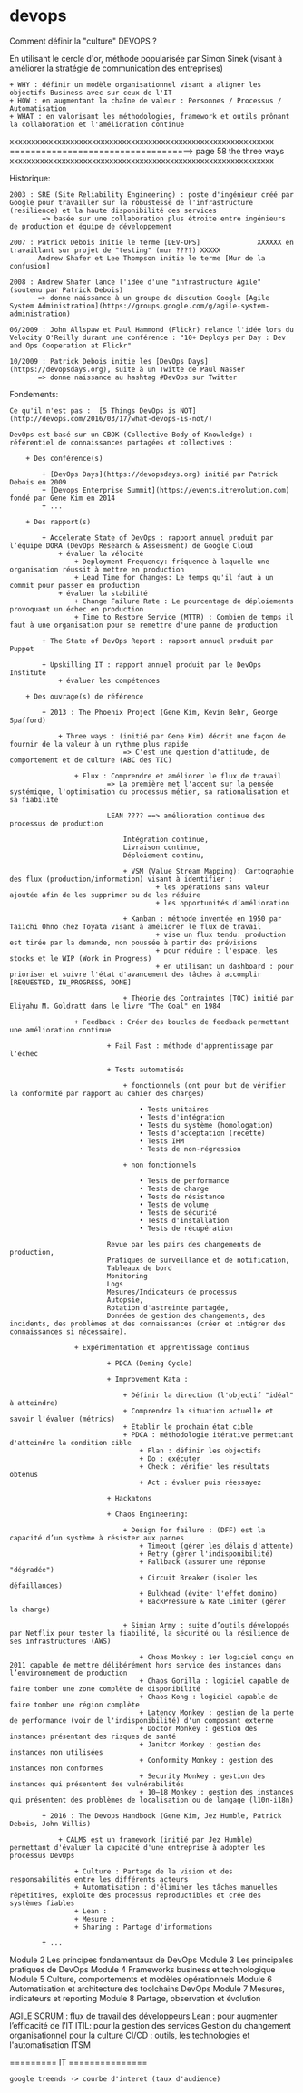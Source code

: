 # devops
Comment définir la "culture" DEVOPS ?

En utilisant le cercle d'or, méthode popularisée par Simon Sinek (visant à améliorer la stratégie de communication des entreprises)

	+ WHY : définir un modèle organisationnel visant à aligner les objectifs Business avec sur ceux de l'IT
	+ HOW : en augmentant la chaîne de valeur : Personnes / Processus / Automatisation
	+ WHAT : en valorisant les méthodologies, framework et outils prônant la collaboration et l'amélioration continue

xxxxxxxxxxxxxxxxxxxxxxxxxxxxxxxxxxxxxxxxxxxxxxxxxxxxxxxxxxxxx
===================================> page 58 the three ways
xxxxxxxxxxxxxxxxxxxxxxxxxxxxxxxxxxxxxxxxxxxxxxxxxxxxxxxxxxxxx 

Historique:

	2003 : SRE (Site Reliability Engineering) : poste d'ingénieur créé par Google pour travailler sur la robustesse de l'infrastructure (resilience) et la haute disponibilité des services
			=> basée sur une collaboration plus étroite entre ingénieurs de production et équipe de développement

	2007 : Patrick Debois initie le terme [DEV-OPS]              XXXXXX en travaillant sur projet de "testing" (mur ????) XXXXX
		   Andrew Shafer et Lee Thompson initie le terme [Mur de la confusion]

	2008 : Andrew Shafer lance l'idée d'une "infrastructure Agile" (soutenu par Patrick Debois) 
		   => donne naissance à un groupe de discution Google [Agile System Administration](https://groups.google.com/g/agile-system-administration)

	06/2009 : John Allspaw et Paul Hammond (Flickr) relance l'idée lors du Velocity O'Reilly durant une conférence : "10+ Deploys per Day : Dev and Ops Cooperation at Flickr"
		   
	10/2009 : Patrick Debois initie les [DevOps Days](https://devopsdays.org), suite à un Twitte de Paul Nasser
		   => donne naissance au hashtag #DevOps sur Twitter
		   
Fondements:

	Ce qu'il n'est pas :  [5 Things DevOps is NOT](http://devops.com/2016/03/17/what-devops-is-not/)

	DevOps est basé sur un CBOK (Collective Body of Knowledge) : référentiel de connaissances partagées et collectives :
	
		+ Des conférence(s)
		
			+ [DevOps Days](https://devopsdays.org) initié par Patrick Debois en 2009
			+ [Devops Enterprise Summit](https://events.itrevolution.com) fondé par Gene Kim en 2014
			+ ...
			
		+ Des rapport(s)
		
			+ Accelerate State of DevOps : rapport annuel produit par l’équipe DORA (DevOps Research & Assessment) de Google Cloud
			    + évaluer la vélocité
					+ Deployment Frequency: fréquence à laquelle une organisation réussit à mettre en production
					+ Lead Time for Changes: Le temps qu'il faut à un commit pour passer en production
				+ évaluer la stabilité
					+ Change Failure Rate : Le pourcentage de déploiements provoquant un échec en production
				    + Time to Restore Service (MTTR) : Combien de temps il faut à une organisation pour se remettre d'une panne de production
					
			+ The State of DevOps Report : rapport annuel produit par Puppet
					
			+ Upskilling IT : rapport annuel produit par le DevOps Institute 
				+ évaluer les compétences 			
		
		+ Des ouvrage(s) de référence
		
			+ 2013 : The Phoenix Project (Gene Kim, Kevin Behr, George Spafford)
			
				+ Three ways : (initié par Gene Kim) décrit une façon de fournir de la valeur à un rythme plus rapide
								=> C'est une question d'attitude, de comportement et de culture (ABC des TIC)
				
					+ Flux : Comprendre et améliorer le flux de travail
							=> La première met l'accent sur la pensée systémique, l'optimisation du processus métier, sa rationalisation et sa fiabilité
							
							LEAN ???? ==> amélioration continue des processus de production
							
								Intégration continue,
								Livraison continue,
								Déploiement continu,
								
								+ VSM (Value Stream Mapping): Cartographie des flux (production/information) visant à identifier :
										+ les opérations sans valeur ajoutée afin de les supprimer ou de les réduire
										+ les opportunités d’amélioration
								
								+ Kanban : méthode inventée en 1950 par Taiichi Ohno chez Toyata visant à améliorer le flux de travail 
										+ vise un flux tendu: production est tirée par la demande, non poussée à partir des prévisions
										+ pour réduire : l'espace, les stocks et le WIP (Work in Progress)
										+ en utilisant un dashboard : pour prioriser et suivre l'état d'avancement des tâches à accomplir [REQUESTED, IN_PROGRESS, DONE]
								
								+ Théorie des Contraintes (TOC) initié par Eliyahu M. Goldratt dans le livre "The Goal" en 1984
					
					+ Feedback : Créer des boucles de feedback permettant une amélioration continue 
					
							+ Fail Fast : méthode d'apprentissage par l'échec
							
							+ Tests automatisés
							
								+ fonctionnels (ont pour but de vérifier la conformité par rapport au cahier des charges)
								
									• Tests unitaires
									• Tests d'intégration
									• Tests du système (homologation)
									• Tests d'acceptation (recette)
									• Tests IHM
									• Tests de non-régression
								
								+ non fonctionnels
								
									• Tests de performance
									• Tests de charge
									• Tests de résistance
									• Tests de volume
									• Tests de sécurité
									• Tests d'installation
									• Tests de récupération
									
							Revue par les pairs des changements de production,
							Pratiques de surveillance et de notification,
							Tableaux de bord
							Monitoring
							Logs
							Mesures/Indicateurs de processus
							Autopsie,
							Rotation d'astreinte partagée,
							Données de gestion des changements, des incidents, des problèmes et des connaissances (créer et intégrer des connaissances si nécessaire).
					
					+ Expérimentation et apprentissage continus
					
							+ PDCA (Deming Cycle)
							
							+ Improvement Kata : 
							
								+ Définir la direction (l'objectif "idéal" à atteindre)
								+ Comprendre la situation actuelle et savoir l'évaluer (métrics)
								+ Etablir le prochain état cible
								+ PDCA : méthodologie itérative permettant d'atteindre la condition cible
									+ Plan : définir les objectifs
									+ Do : exécuter
									+ Check : vérifier les résultats obtenus
									+ Act : évaluer puis réessayez
							
							+ Hackatons
							
							+ Chaos Engineering:
								
								+ Design for failure : (DFF) est la capacité d’un système à résister aux pannes
									+ Timeout (gérer les délais d'attente)
									+ Retry (gérer l'indisponibilité)
									+ Fallback (assurer une réponse "dégradée")
									+ Circuit Breaker (isoler les défaillances)
									+ Bulkhead (éviter l'effet domino)
									+ BackPressure & Rate Limiter (gérer la charge)
								
								+ Simian Army : suite d’outils développés par Netflix pour tester la fiabilité, la sécurité ou la résilience de ses infrastructures (AWS)
								
									+ Choas Monkey : 1er logiciel conçu en 2011 capable de mettre délibérément hors service des instances dans l’environnement de production
									+ Chaos Gorilla : logiciel capable de faire tomber une zone complète de disponibilité
									+ Chaos Kong : logiciel capable de faire tomber une région complète
									+ Latency Monkey : gestion de la perte de performance (voir de l'indisponibilité) d'un composant externe
									+ Doctor Monkey : gestion des instances présentant des risques de santé
									+ Janitor Monkey : gestion des instances non utilisées
									+ Conformity Monkey : gestion des instances non conformes
									+ Security Monkey : gestion des instances qui présentent des vulnérabilités
									+ 10–18 Monkey : gestion des instances qui présentent des problèmes de localisation ou de langage (l10n-i18n)
			
			+ 2016 : The Devops Handbook (Gene Kim, Jez Humble, Patrick Debois, John Willis)
			
				+ CALMS est un framework (initié par Jez Humble) permettant d'évaluer la capacité d'une entreprise à adopter les processus DevOps
				
					+ Culture : Partage de la vision et des responsabilités entre les différents acteurs
					+ Automatisation : d'éliminer les tâches manuelles répétitives, exploite des processus reproductibles et crée des systèmes fiables
					+ Lean : 
					+ Mesure : 
					+ Sharing : Partage d'informations
			
			+ ...
	    

	
	
	

	
Module 2	Les principes fondamentaux de DevOps
Module 3	Les principales pratiques de DevOps
Module 4	Frameworks business et technologique
Module 5	Culture, comportements et modèles opérationnels
Module 6	Automatisation et architecture des toolchains DevOps
Module 7	Mesures, indicateurs et reporting
Module 8	Partage, observation et évolution

AGILE
SCRUM : flux de travail des développeurs
Lean : pour augmenter l’efficacité de l’IT 
ITIL:  pour la gestion des services 
Gestion du changement organisationnel pour la culture
CI/CD : outils, les technologies et l'automatisation
ITSM

========= IT =============== 


    google treends -> courbe d'interet (taux d'audience)

